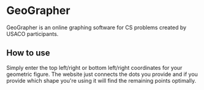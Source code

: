 # GeoGrapher

GeoGrapher is an online graphing software for CS problems created by USACO participants.

## How to use

Simply enter the top left/right or bottom left/right coordinates for your geometric figure. The website just connects the dots you provide and if you provide which shape you're using it will find the remaining points optimally.
